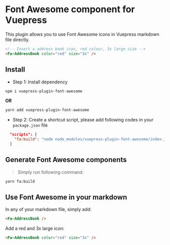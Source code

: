 # Font Awesome component for Vuepress

This plugin allows you to use Font Awesome icons in Vuepress markdown file directly. 

```markdown
<!-- Insert a address book icon, red colour, 3x large size -->
<Fa-AddressBook color="red" size="3x" />
```

## Install
- Step 1: Install dependency
```bash
npm i vuepress-plugin-font-awesome
```
**OR**
```bash
yarn add vuepress-plugin-font-awesome
```
- Step 2: Create a shortcut script, please add following codes  in your `package.json` file
```json
  "scripts": {
    "fa:build": "node node_modules/vuepress-plugin-font-awesome/index.js"
  }
```

## Generate Font Awesome components

> Simply run following command:
```bash
yarn fa:build
```

## Use Font Awesome in your markdown

In any of your markdown file, simply add:
```markdown
<Fa-AddressBook />
```

Add a red and 3x large icon:
```markdown
<Fa-AddressBook color="red" size="3x" />
```
